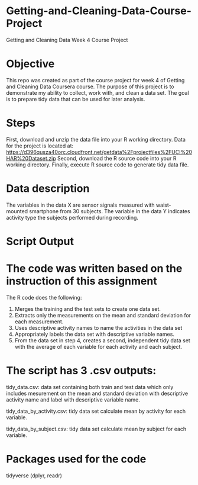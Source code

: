 # Getting-and-Cleaning-Data-Course-Project
Getting and Cleaning Data Week 4 Course Project

# Objective

This repo was created as part of the course project for week 4 of Getting and Cleaning Data Coursera course.
The purpose of this project is to demonstrate my ability to collect, work with, and clean a data set. The goal is to prepare tidy data that can be used for later analysis. 

# Steps

First, download and unzip the data file into your R working directory.
Data for the project is located at: https://d396qusza40orc.cloudfront.net/getdata%2Fprojectfiles%2FUCI%20HAR%20Dataset.zip
Second, download the R source code into your R working directory.
Finally, execute R source code to generate tidy data file.

# Data description

The variables in the data X are sensor signals measured with waist-mounted smartphone from 30 subjects. The variable in the data Y indicates activity type the subjects performed during recording.

# Script Output
# The code was written based on the instruction of this assignment
The R code does the following:
1. Merges the training and the test sets to create one data set.
2. Extracts only the measurements on the mean and standard deviation for each measurement.
3. Uses descriptive activity names to name the activities in the data set
4. Appropriately labels the data set with descriptive variable names.
5. From the data set in step 4, creates a second, independent tidy data set with the average of each variable for each activity and each subject.

# The script has 3 .csv outputs:

tidy_data.csv: data set containing both train and test data which only includes mesurement on the mean and standard deviation with descriptive activity name and label with descriptive variable name. 

tidy_data_by_activity.csv: tidy data set calculate mean by activity for each variable.

tidy_data_by_subject.csv: tidy data set calculate mean by subject for each variable.

# Packages used for the code
tidyverse (dplyr, readr)
